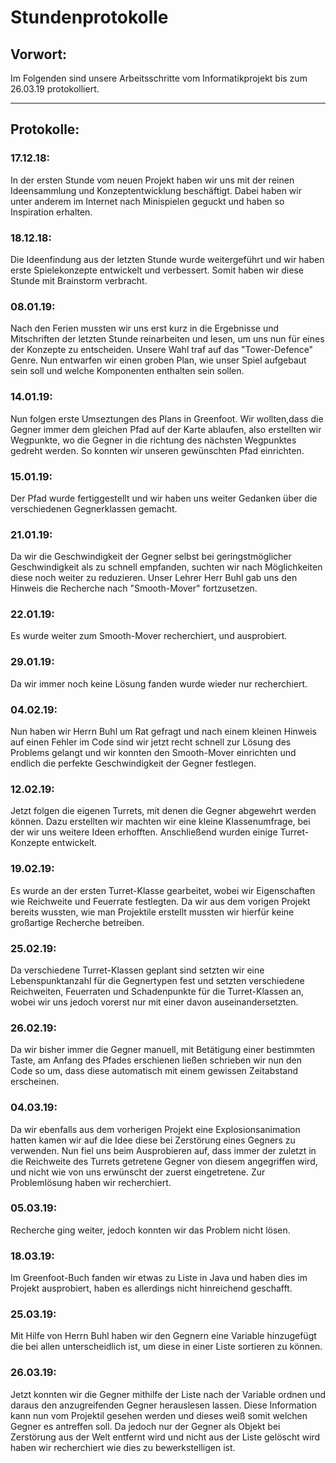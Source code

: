 Stundenprotokolle
=
## Vorwort:
Im Folgenden sind unsere Arbeitsschritte vom Informatikprojekt bis zum 26.03.19 protokolliert.
***
## Protokolle:

### 17.12.18:
In der ersten Stunde vom neuen Projekt haben wir uns mit der reinen Ideensammlung und Konzeptentwicklung beschäftigt.
Dabei haben wir unter anderem im Internet nach Minispielen geguckt und haben so Inspiration erhalten.

### 18.12.18:
Die  Ideenfindung aus der letzten Stunde wurde weitergeführt und wir haben erste Spielekonzepte entwickelt und verbessert.
Somit haben wir diese Stunde mit Brainstorm verbracht.

### 08.01.19:
Nach den Ferien mussten wir uns erst kurz in die Ergebnisse und Mitschriften der letzten Stunde reinarbeiten und lesen, um uns 
nun für eines der Konzepte zu entscheiden. Unsere Wahl traf auf das "Tower-Defence" Genre. Nun entwarfen wir einen groben Plan,
wie unser Spiel aufgebaut sein soll und welche Komponenten enthalten sein sollen.

### 14.01.19:
Nun folgen erste Umseztungen des Plans in Greenfoot. Wir wollten,dass die Gegner immer dem gleichen Pfad auf der Karte ablaufen,
also erstellten wir Wegpunkte, wo die Gegner in die richtung des nächsten Wegpunktes gedreht werden. So konnten wir unseren
gewünschten Pfad einrichten.

### 15.01.19:
Der Pfad wurde fertiggestellt und wir haben uns weiter Gedanken über die verschiedenen Gegnerklassen gemacht.

### 21.01.19:
Da wir die Geschwindigkeit der Gegner selbst bei geringstmöglicher Geschwindigkeit als zu schnell empfanden, suchten wir 
nach Möglichkeiten diese noch weiter zu reduzieren. Unser Lehrer Herr Buhl gab uns den Hinweis die Recherche nach 
"Smooth-Mover" fortzusetzen.

### 22.01.19:
Es wurde weiter zum Smooth-Mover recherchiert, und ausprobiert.

### 29.01.19:
Da wir immer noch keine Lösung fanden wurde wieder nur recherchiert.

### 04.02.19:
Nun haben wir Herrn Buhl um Rat gefragt und nach einem kleinen Hinweis auf einen Fehler im Code sind wir jetzt recht schnell
zur Lösung des Problems gelangt und wir konnten den Smooth-Mover einrichten und endlich die perfekte Geschwindigkeit der 
Gegner festlegen.

### 12.02.19:
Jetzt folgen die eigenen Turrets, mit denen die Gegner abgewehrt werden können. Dazu erstellten wir machten wir eine 
kleine Klassenumfrage, bei der wir uns weitere Ideen erhofften. Anschließend wurden einige Turret-Konzepte entwickelt.

### 19.02.19:
Es wurde an der ersten Turret-Klasse gearbeitet, wobei wir Eigenschaften wie Reichweite und Feuerrate festlegten. Da wir aus 
dem vorigen Projekt bereits wussten, wie man Projektile erstellt mussten wir hierfür keine großartige Recherche betreiben.

### 25.02.19:
Da verschiedene Turret-Klassen geplant sind setzten wir eine Lebenspunktanzahl für die Gegnertypen fest und setzten 
verschiedene Reichweiten, Feuerraten und Schadenpunkte für die Turret-Klassen an, wobei wir uns jedoch vorerst nur mit 
einer davon auseinandersetzten.

### 26.02.19:
Da wir bisher immer die Gegner manuell, mit Betätigung einer bestimmten Taste, am Anfang des Pfades erschienen ließen
schrieben wir nun den Code so um, dass diese automatisch mit einem gewissen Zeitabstand erscheinen.

### 04.03.19:
Da wir ebenfalls aus dem vorherigen Projekt eine Explosionsanimation hatten kamen wir auf die Idee diese bei Zerstörung 
eines Gegners zu verwenden. Nun fiel uns beim Ausprobieren auf, dass immer der zuletzt in die Reichweite des Turrets
getretene Gegner von diesem angegriffen wird, und nicht wie von uns erwünscht der zuerst eingetretene. Zur Problemlösung 
haben wir recherchiert.

### 05.03.19:
Recherche ging weiter, jedoch konnten wir das Problem nicht lösen.

### 18.03.19:
Im Greenfoot-Buch fanden wir etwas zu Liste in Java und haben dies im Projekt ausprobiert, haben es allerdings nicht hinreichend
geschafft.

### 25.03.19:
Mit Hilfe von Herrn Buhl haben wir den Gegnern eine Variable hinzugefügt die bei allen unterscheidlich ist, um diese in einer Liste sortieren zu können.

### 26.03.19:
Jetzt konnten wir die Gegner mithilfe der Liste nach der Variable ordnen und daraus den anzugreifenden Gegner 
herauslesen lassen. Diese Information kann nun vom Projektil gesehen werden und dieses weiß somit welchen Gegner es 
antreffen soll. Da jedoch nur der Gegner als Objekt bei Zerstörung aus der Welt entfernt wird und nicht aus der Liste gelöscht
wird haben wir recherchiert wie dies zu bewerkstelligen ist.



